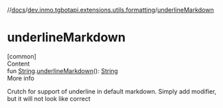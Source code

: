 //[docs](../../index.md)/[dev.inmo.tgbotapi.extensions.utils.formatting](index.md)/[underlineMarkdown](underline-markdown.md)



# underlineMarkdown  
[common]  
Content  
fun [String](https://kotlinlang.org/api/latest/jvm/stdlib/kotlin/-string/index.html).[underlineMarkdown](underline-markdown.md)(): [String](https://kotlinlang.org/api/latest/jvm/stdlib/kotlin/-string/index.html)  
More info  


Crutch for support of underline in default markdown. Simply add modifier, but it will not look like correct

  



